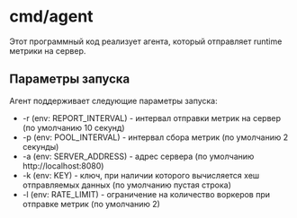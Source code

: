 # cmd/agent

Этот программный код реализует агента, который отправляет runtime метрики на сервер.

## Параметры запуска

Агент поддерживает следующие параметры запуска:
- -r (env: REPORT_INTERVAL) - интервал отправки метрик на сервер (по умолчанию 10 секунд)
- -p (env: POOL_INTERVAL) - интервал сбора метрик (по умолчанию 2 секунды)
- -a (env: SERVER_ADDRESS) - адрес сервера (по умолчанию http://localhost:8080)
- -k (env: KEY) - ключ, при наличии которого вычисляется хеш отправляемых данных (по умолчанию пустая строка)
- -l (env: RATE_LIMIT) - ограничение на количество воркеров при отправке метрик (по умолчанию 2)


